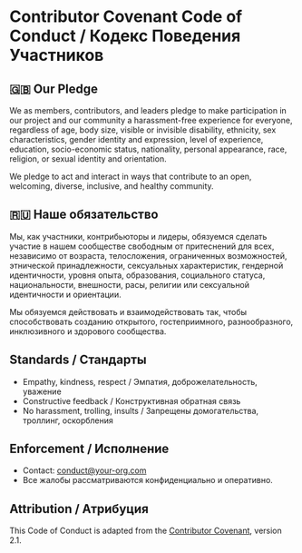 # Contributor Covenant Code of Conduct / Кодекс Поведения Участников

## 🇬🇧 Our Pledge
We as members, contributors, and leaders pledge to make participation in our project and our community a harassment-free experience for everyone, regardless of age, body size, visible or invisible disability, ethnicity, sex characteristics, gender identity and expression, level of experience, education, socio-economic status, nationality, personal appearance, race, religion, or sexual identity and orientation.

We pledge to act and interact in ways that contribute to an open, welcoming, diverse, inclusive, and healthy community.

## 🇷🇺 Наше обязательство
Мы, как участники, контрибьюторы и лидеры, обязуемся сделать участие в нашем сообществе свободным от притеснений для всех, независимо от возраста, телосложения, ограниченных возможностей, этнической принадлежности, сексуальных характеристик, гендерной идентичности, уровня опыта, образования, социального статуса, национальности, внешности, расы, религии или сексуальной идентичности и ориентации.

Мы обязуемся действовать и взаимодействовать так, чтобы способствовать созданию открытого, гостеприимного, разнообразного, инклюзивного и здорового сообщества.

## Standards / Стандарты
- Empathy, kindness, respect / Эмпатия, доброжелательность, уважение
- Constructive feedback / Конструктивная обратная связь
- No harassment, trolling, insults / Запрещены домогательства, троллинг, оскорбления

## Enforcement / Исполнение
- Contact: conduct@your-org.com
- Все жалобы рассматриваются конфиденциально и оперативно.

## Attribution / Атрибуция
This Code of Conduct is adapted from the [Contributor Covenant](https://www.contributor-covenant.org/version/2/1/code_of_conduct.html), version 2.1.
